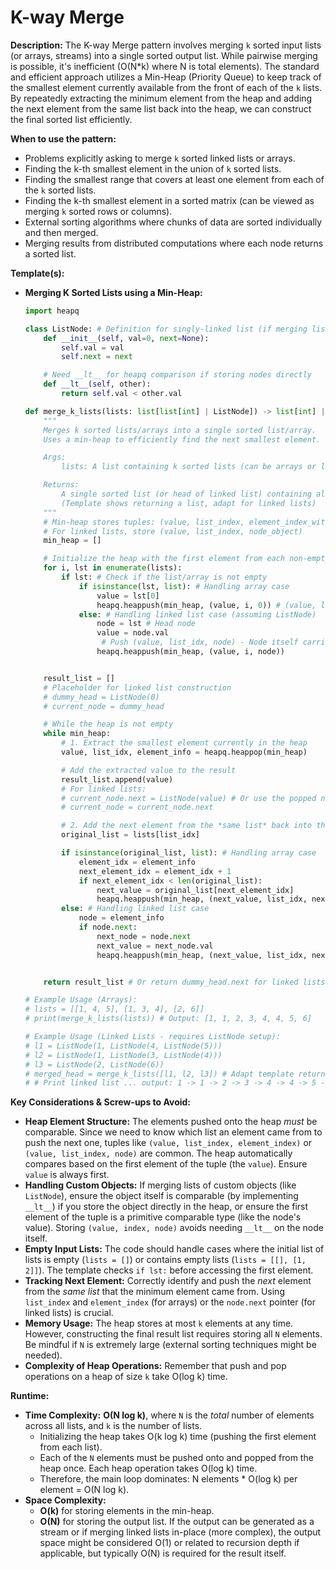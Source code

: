# K-way Merge

**Description:**
The K-way Merge pattern involves merging `k` sorted input lists (or arrays, streams) into a single sorted output list. While pairwise merging is possible, it's inefficient (O(N*k) where N is total elements). The standard and efficient approach utilizes a Min-Heap (Priority Queue) to keep track of the smallest element currently available from the front of each of the `k` lists. By repeatedly extracting the minimum element from the heap and adding the next element from the same list back into the heap, we can construct the final sorted list efficiently.

**When to use the pattern:**
-   Problems explicitly asking to merge `k` sorted linked lists or arrays.
-   Finding the k-th smallest element in the union of `k` sorted lists.
-   Finding the smallest range that covers at least one element from each of the `k` sorted lists.
-   Finding the k-th smallest element in a sorted matrix (can be viewed as merging `k` sorted rows or columns).
-   External sorting algorithms where chunks of data are sorted individually and then merged.
-   Merging results from distributed computations where each node returns a sorted list.

**Template(s):**
-   **Merging K Sorted Lists using a Min-Heap:**

    ```python
    import heapq

    class ListNode: # Definition for singly-linked list (if merging lists)
        def __init__(self, val=0, next=None):
            self.val = val
            self.next = next

        # Need __lt__ for heapq comparison if storing nodes directly
        def __lt__(self, other):
            return self.val < other.val

    def merge_k_lists(lists: list[list[int] | ListNode]) -> list[int] | ListNode:
        """
        Merges k sorted lists/arrays into a single sorted list/array.
        Uses a min-heap to efficiently find the next smallest element.

        Args:
            lists: A list containing k sorted lists (can be arrays or linked lists).

        Returns:
            A single sorted list (or head of linked list) containing all elements.
            (Template shows returning a list, adapt for linked lists)
        """
        # Min-heap stores tuples: (value, list_index, element_index_within_list)
        # For linked lists, store (value, list_index, node_object)
        min_heap = []

        # Initialize the heap with the first element from each non-empty list
        for i, lst in enumerate(lists):
            if lst: # Check if the list/array is not empty
                if isinstance(lst, list): # Handling array case
                    value = lst[0]
                    heapq.heappush(min_heap, (value, i, 0)) # (value, list_idx, element_idx)
                else: # Handling linked list case (assuming ListNode)
                    node = lst # Head node
                    value = node.val
                     # Push (value, list_idx, node) - Node itself carries 'next' pointer
                    heapq.heappush(min_heap, (value, i, node))


        result_list = []
        # Placeholder for linked list construction
        # dummy_head = ListNode(0)
        # current_node = dummy_head

        # While the heap is not empty
        while min_heap:
            # 1. Extract the smallest element currently in the heap
            value, list_idx, element_info = heapq.heappop(min_heap)

            # Add the extracted value to the result
            result_list.append(value)
            # For linked lists:
            # current_node.next = ListNode(value) # Or use the popped node directly if possible
            # current_node = current_node.next

            # 2. Add the next element from the *same list* back into the heap
            original_list = lists[list_idx]

            if isinstance(original_list, list): # Handling array case
                element_idx = element_info
                next_element_idx = element_idx + 1
                if next_element_idx < len(original_list):
                    next_value = original_list[next_element_idx]
                    heapq.heappush(min_heap, (next_value, list_idx, next_element_idx))
            else: # Handling linked list case
                node = element_info
                if node.next:
                    next_node = node.next
                    next_value = next_node.val
                    heapq.heappush(min_heap, (next_value, list_idx, next_node))


        return result_list # Or return dummy_head.next for linked lists

    # Example Usage (Arrays):
    # lists = [[1, 4, 5], [1, 3, 4], [2, 6]]
    # print(merge_k_lists(lists)) # Output: [1, 1, 2, 3, 4, 4, 5, 6]

    # Example Usage (Linked Lists - requires ListNode setup):
    # l1 = ListNode(1, ListNode(4, ListNode(5)))
    # l2 = ListNode(1, ListNode(3, ListNode(4)))
    # l3 = ListNode(2, ListNode(6))
    # merged_head = merge_k_lists([l1, l2, l3]) # Adapt template return
    # # Print linked list ... output: 1 -> 1 -> 2 -> 3 -> 4 -> 4 -> 5 -> 6
    ```

**Key Considerations & Screw-ups to Avoid:**
-   **Heap Element Structure:** The elements pushed onto the heap *must* be comparable. Since we need to know which list an element came from to push the next one, tuples like `(value, list_index, element_index)` or `(value, list_index, node)` are common. The heap automatically compares based on the first element of the tuple (the `value`). Ensure `value` is always first.
-   **Handling Custom Objects:** If merging lists of custom objects (like `ListNode`), ensure the object itself is comparable (by implementing `__lt__`) if you store the object directly in the heap, or ensure the first element of the tuple is a primitive comparable type (like the node's value). Storing `(value, index, node)` avoids needing `__lt__` on the node itself.
-   **Empty Input Lists:** The code should handle cases where the initial list of lists is empty (`lists = []`) or contains empty lists (`lists = [[], [1, 2]]`). The template checks `if lst:` before accessing the first element.
-   **Tracking Next Element:** Correctly identify and push the *next* element from the *same list* that the minimum element came from. Using `list_index` and `element_index` (for arrays) or the `node.next` pointer (for linked lists) is crucial.
-   **Memory Usage:** The heap stores at most `k` elements at any time. However, constructing the final result list requires storing all `N` elements. Be mindful if `N` is extremely large (external sorting techniques might be needed).
-   **Complexity of Heap Operations:** Remember that push and pop operations on a heap of size `k` take O(log k) time.

**Runtime:**
-   **Time Complexity:** **O(N log k)**, where `N` is the *total* number of elements across all lists, and `k` is the number of lists.
    -   Initializing the heap takes O(k log k) time (pushing the first element from each list).
    -   Each of the `N` elements must be pushed onto and popped from the heap once. Each heap operation takes O(log k) time.
    -   Therefore, the main loop dominates: N elements * O(log k) per element = O(N log k).
-   **Space Complexity:**
    -   **O(k)** for storing elements in the min-heap.
    -   **O(N)** for storing the output list. If the output can be generated as a stream or if merging linked lists in-place (more complex), the output space might be considered O(1) or related to recursion depth if applicable, but typically O(N) is required for the result itself.